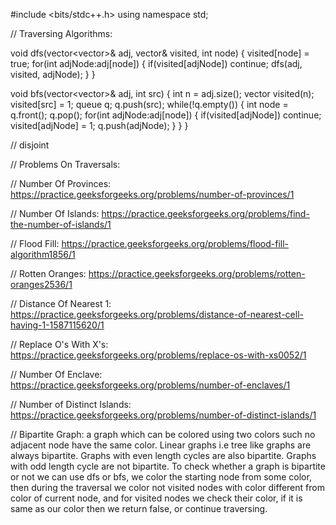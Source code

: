 #include <bits/stdc++.h>
using namespace std;

// Traversing Algorithms:

void dfs(vector<vector<int>>& adj, vector<int>& visited, int node)
{
    visited[node] = true;
    for(int adjNode:adj[node])
    {
        if(visited[adjNode]) continue;
        dfs(adj, visited, adjNode);
    }
}

void bfs(vector<vector<int>>& adj, int src)
{
    int n = adj.size();
    vector<int> visited(n);
    visited[src] = 1;
    queue<int> q;
    q.push(src);
    while(!q.empty())
    {
        int node = q.front();
        q.pop();
        for(int adjNode:adj[node])
        {
            if(visited[adjNode]) continue;
            visited[adjNode] = 1;
            q.push(adjNode);
        }
    }
}

// disjoint

// Problems On Traversals:

// Number Of Provinces: https://practice.geeksforgeeks.org/problems/number-of-provinces/1

// Number Of Islands: https://practice.geeksforgeeks.org/problems/find-the-number-of-islands/1

// Flood Fill: https://practice.geeksforgeeks.org/problems/flood-fill-algorithm1856/1

// Rotten Oranges: https://practice.geeksforgeeks.org/problems/rotten-oranges2536/1

// Distance Of Nearest 1: https://practice.geeksforgeeks.org/problems/distance-of-nearest-cell-having-1-1587115620/1

// Replace O's With X's: https://practice.geeksforgeeks.org/problems/replace-os-with-xs0052/1

// Number Of Enclave: https://practice.geeksforgeeks.org/problems/number-of-enclaves/1

// Number of Distinct Islands: https://practice.geeksforgeeks.org/problems/number-of-distinct-islands/1

// Bipartite Graph: a graph which can be colored using two colors such no adjacent node have the same color. Linear graphs i.e tree like graphs are always bipartite. Graphs with even length cycles are also bipartite. Graphs with odd length cycle are not bipartite. To check whether a graph is bipartite or not we can use dfs or bfs, we color the starting node from some color, then during the traversal we color not visited nodes with color different from color of current node, and for visited nodes we check their color, if it is same as our color then we return false, or continue traversing.
